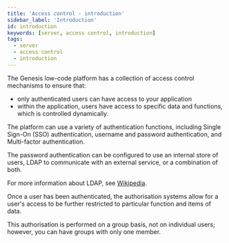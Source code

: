```yaml
---
title: 'Access control - introduction'
sidebar_label: 'Introduction'
id: introduction
keywords: [server, access control, introduction]
tags:
  - server
  - access control
  - introduction
---
```



The Genesis low-code platform has a collection of access control mechanisms to ensure that:

- only authenticated users can have access to your application
- within the application, users have access to specific data and functions, which is controlled dynamically.

The platform can use a variety of authentication functions, including Single Sign-On (SSO) authentication, username and password authentication, and Multi-factor authentication.

The password authentication can be configured to use an internal store of users, LDAP to communicate with an external service, or a combination of both.

For more information about LDAP, see [Wikipedia](https://en.wikipedia.org/wiki/Lightweight_Directory_Access_Protocol).

Once a user has been authenticated, the authorisation systems allow for a user's access to be further restricted to particular function and items of data.

This authorisation is performed on a group basis, not on individual users; however, you can have groups with only one member.

